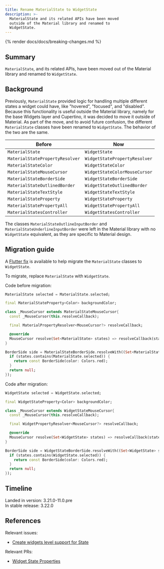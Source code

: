 ```yaml
---
title: Rename MaterialState to WidgetState
description: >-
  MaterialState and its related APIs have been moved
  outside of the Material library and renamed to
  WidgetState.
---
```


{% render docs/docs/breaking-changes.md %}

## Summary

`MaterialState`, and its related APIs, have been moved out
of the Material library and renamed to `WidgetState`.

## Background

Previously, `MaterialState` provided logic for
handling multiple different states a widget could have,
like "hovered", "focused", and "disabled".
Because this functionality is useful outside the Material library,
namely for the base Widgets layer and Cupertino,
it was decided to move it outside of Material.
As part of the move, and to avoid future confusion,
the different `MaterialState` classes have been renamed to `WidgetState`.
The behavior of the two are the same.

| Before                          | Now                           |
|---------------------------------|-------------------------------|
| `MaterialState`                 | `WidgetState`                 |
| `MaterialStatePropertyResolver` | `WidgetStatePropertyResolver` |
| `MaterialStateColor`            | `WidgetStateColor`            |
| `MaterialStateMouseCursor`      | `WidgetStateColorMouseCursor` |
| `MaterialStateBorderSide`       | `WidgetStateBorderSide`       |
| `MaterialStateOutlinedBorder`   | `WidgetStateOutlinedBorder`   |
| `MaterialStateTextStyle`        | `WidgetStateTextStyle`        |
| `MaterialStateProperty`         | `WidgetStateProperty`         |
| `MaterialStatePropertyAll`      | `WidgetStatePropertyAll`      |
| `MaterialStatesController`      | `WidgetStatesController`      |

The classes `MaterialStateOutlineInputBorder` and
`MaterialStateUnderlineInputBorder` were left in the
Material library with no `WidgetState` equivalent, as
they are specific to Material design.

## Migration guide

A [Flutter fix][] is available to help migrate the `MaterialState`
classes to `WidgetState`.

To migrate, replace `MaterialState` with `WidgetState`.

Code before migration:

```dart
MaterialState selected = MaterialState.selected;

final MaterialStateProperty<Color> backgroundColor;

class _MouseCursor extends MaterialStateMouseCursor{
  const _MouseCursor(this.resolveCallback);

  final MaterialPropertyResolver<MouseCursor?> resolveCallback;

  @override
  MouseCursor resolve(Set<MaterialState> states) => resolveCallback(states) ?? MouseCursor.uncontrolled;
}

BorderSide side = MaterialStateBorderSide.resolveWith((Set<MaterialState> states) {
  if (states.contains(MaterialState.selected)) {
    return const BorderSide(color: Colors.red);
  }
  return null;
});
```

Code after migration:

```dart
WidgetState selected = WidgetState.selected;

final WidgetStateProperty<Color> backgroundColor;

class _MouseCursor extends WidgetStateMouseCursor{
  const _MouseCursor(this.resolveCallback);

  final WidgetPropertyResolver<MouseCursor?> resolveCallback;

  @override
  MouseCursor resolve(Set<WidgetState> states) => resolveCallback(states) ?? MouseCursor.uncontrolled;
}

BorderSide side = WidgetStateBorderSide.resolveWith((Set<WidgetState> states) {
  if (states.contains(WidgetState.selected)) {
    return const BorderSide(color: Colors.red);
  }
  return null;
});
```

## Timeline

Landed in version: 3.21.0-11.0.pre<br>
In stable release: 3.22.0

## References

Relevant issues:

* [Create widgets level support for State][]

Relevant PRs:

* [Widget State Properties][]

[Create widgets level support for State]: {{site.repo.flutter}}/issues/138270
[Flutter fix]: /tools/flutter-fix
[Widget State Properties]: {{site.repo.flutter}}/pull/142151
